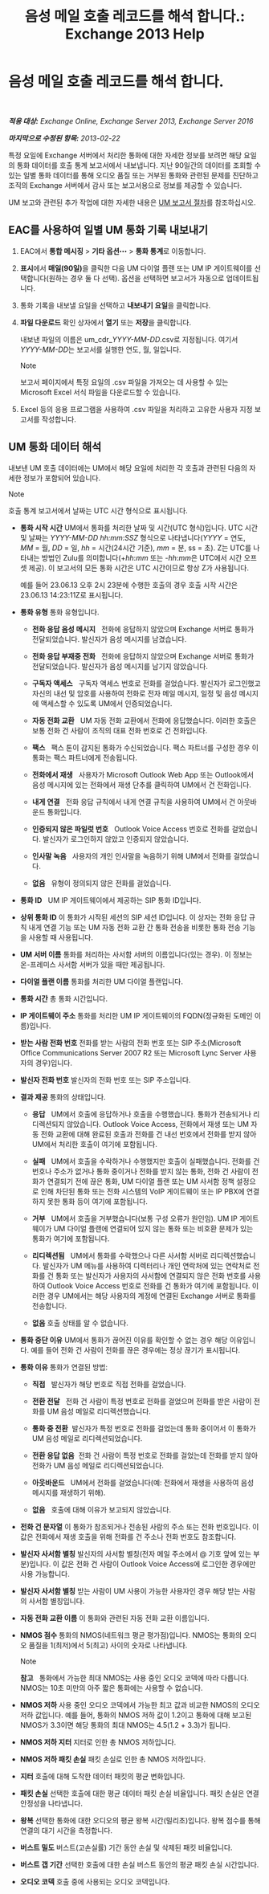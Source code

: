 ﻿---
title: '음성 메일 호출 레코드를 해석 합니다.: Exchange 2013 Help'
TOCTitle: 음성 메일 호출 레코드를 해석 합니다.
ms:assetid: 368d9c58-61a2-43d5-8189-d3469a9e2a8d
ms:mtpsurl: https://technet.microsoft.com/ko-kr/library/JJ659061(v=EXCHG.150)
ms:contentKeyID: 50555966
ms.date: 05/22/2018
mtps_version: v=EXCHG.150
ms.translationtype: MT
---

# 음성 메일 호출 레코드를 해석 합니다.

 

_**적용 대상:** Exchange Online, Exchange Server 2013, Exchange Server 2016_

_**마지막으로 수정된 항목:** 2013-02-22_

특정 요일에 Exchange 서버에서 처리한 통화에 대한 자세한 정보를 보려면 해당 요일의 통화 데이터를 호출 통계 보고서에서 내보냅니다. 지난 90일간의 데이터를 조회할 수 있는 일별 통화 데이터를 통해 오디오 품질 또는 거부된 통화와 관련된 문제를 진단하고 조직의 Exchange 서버에서 감사 또는 보고서용으로 정보를 제공할 수 있습니다.

UM 보고와 관련된 추가 작업에 대한 자세한 내용은 [UM 보고서 절차](um-reports-procedures-exchange-2013-help.md)를 참조하십시오.

## EAC를 사용하여 일별 UM 통화 기록 내보내기

1.  EAC에서 **통합 메시징** \> **기타 옵션**![기타 옵션 아이콘](images/JJ150550.5381819e-3b21-4873-8714-e9b956290b28(EXCHG.150).gif "기타 옵션 아이콘") \> **통화 통계**로 이동합니다.

2.  **표시**에서 <strong>매일(90일)</strong>을 클릭한 다음 UM 다이얼 플랜 또는 UM IP 게이트웨이를 선택합니다(원하는 경우 둘 다 선택). 옵션을 선택하면 보고서가 자동으로 업데이트됩니다.

3.  통화 기록을 내보낼 요일을 선택하고 **내보내기 요일**을 클릭합니다.

4.  **파일 다운로드** 확인 상자에서 **열기** 또는 **저장**을 클릭합니다.
    
    내보낸 파일의 이름은 um\_cdr\_*YYYY-MM-DD*.csv로 지정됩니다. 여기서 *YYYY-MM-DD*는 보고서를 실행한 연도, 월, 일입니다.
    

    > [!NOTE]
    > 보고서 페이지에서 특정 요일의 .csv 파일을 가져오는 데 사용할 수 있는 Microsoft Excel 서식 파일을 다운로드할 수 있습니다.



5.  Excel 등의 응용 프로그램을 사용하여 .csv 파일을 처리하고 고유한 사용자 지정 보고서를 작성합니다.

## UM 통화 데이터 해석

내보낸 UM 호출 데이터에는 UM에서 해당 요일에 처리한 각 호출과 관련된 다음의 자세한 정보가 포함되어 있습니다.


> [!NOTE]
> 호출 통계 보고서에서 날짜는 UTC 시간 형식으로 표시됩니다.



  - **통화 시작 시간** UM에서 통화를 처리한 날짜 및 시간(UTC 형식)입니다. UTC 시간 및 날짜는 *YYYY-MM-DD hh:mm:SSZ* 형식으로 나타냅니다(*YYYY* = 연도, *MM* = 월, *DD* = 일, *hh* = 시간(24시간 기준), *mm* = 분, ss = 초). Z는 UTC를 나타내는 방법인 Zulu를 의미합니다(+*hh*:*mm* 또는 -*hh*:*mm*은 UTC에서 시간 오프셋 제공). 이 보고서의 모든 통화 시간은 UTC 시간이므로 항상 Z가 사용됩니다.
    
    예를 들어 23.06.13 오후 2시 23분에 수행한 호출의 경우 호출 시작 시간은 23.06.13 14:23:11Z로 표시됩니다.

  - **통화 유형** 통화 유형입니다.
    
      - **전화 응답 음성 메시지**   전화에 응답하지 않았으며 Exchange 서버로 통화가 전달되었습니다. 발신자가 음성 메시지를 남겼습니다.
    
      - **전화 응답 부재중 전화**   전화에 응답하지 않았으며 Exchange 서버로 통화가 전달되었습니다. 발신자가 음성 메시지를 남기지 않았습니다.
    
      - **구독자 액세스**   구독자 액세스 번호로 전화를 걸었습니다. 발신자가 로그인했고 자신의 내선 및 암호를 사용하여 전화로 전자 메일 메시지, 일정 및 음성 메시지에 액세스할 수 있도록 UM에서 인증되었습니다.
    
      - **자동 전화 교환**   UM 자동 전화 교환에서 전화에 응답했습니다. 이러한 호출은 보통 전화 건 사람이 조직의 대표 전화 번호로 건 전화입니다.
    
      - **팩스**   팩스 톤이 감지된 통화가 수신되었습니다. 팩스 파트너를 구성한 경우 이 통화는 팩스 파트너에게 전송됩니다.
    
      - **전화에서 재생**   사용자가 Microsoft Outlook Web App 또는 Outlook에서 음성 메시지에 있는 전화에서 재생 단추를 클릭하여 UM에서 건 전화입니다.
    
      - **내게 연결**   전화 응답 규칙에서 내게 연결 규칙을 사용하여 UM에서 건 아웃바운드 통화입니다.
    
      - **인증되지 않은 파일럿 번호**   Outlook Voice Access 번호로 전화를 걸었습니다. 발신자가 로그인하지 않았고 인증되지 않았습니다.
    
      - **인사말 녹음**   사용자의 개인 인사말을 녹음하기 위해 UM에서 전화를 걸었습니다.
    
      - **없음**   유형이 정의되지 않은 전화를 걸었습니다.

  - **통화 ID**   UM IP 게이트웨이에서 제공하는 SIP 통화 ID입니다.

  - **상위 통화 ID** 이 통화가 시작된 세션의 SIP 세션 ID입니다. 이 상자는 전화 응답 규칙 내게 연결 기능 또는 UM 자동 전화 교환 간 통화 전송을 비롯한 통화 전송 기능을 사용할 때 사용됩니다.

  - **UM 서버 이름** 통화를 처리하는 사서함 서버의 이름입니다(있는 경우). 이 정보는 온-프레미스 사서함 서버가 있을 때만 제공됩니다.

  - **다이얼 플랜 이름** 통화를 처리한 UM 다이얼 플랜입니다.

  - **통화 시간** 총 통화 시간입니다.

  - **IP 게이트웨이 주소** 통화를 처리한 UM IP 게이트웨이의 FQDN(정규화된 도메인 이름)입니다.

  - **받는 사람 전화 번호** 전화를 받는 사람의 전화 번호 또는 SIP 주소(Microsoft Office Communications Server 2007 R2 또는 Microsoft Lync Server 사용자의 경우)입니다.

  - **발신자 전화 번호** 발신자의 전화 번호 또는 SIP 주소입니다.

  - **결과 제공** 통화의 상태입니다.
    
      - **응답**   UM에서 호출에 응답하거나 호출을 수행했습니다. 통화가 전송되거나 리디렉션되지 않았습니다. Outlook Voice Access, 전화에서 재생 또는 UM 자동 전화 교환에 대해 완료된 호출과 전화를 건 내선 번호에서 전화를 받지 않아 UM에서 처리한 호출이 여기에 포함됩니다.
    
      - **실패**   UM에서 호출을 수락하거나 수행했지만 호출이 실패했습니다. 전화를 건 번호나 주소가 없거나 통화 중이거나 전화를 받지 않는 통화, 전화 건 사람이 전화가 연결되기 전에 끊은 통화, UM 다이얼 플랜 또는 UM 사서함 정책 설정으로 인해 차단된 통화 또는 전화 시스템의 VoIP 게이트웨이 또는 IP PBX에 연결하지 못한 통화 등이 여기에 포함됩니다.
    
      - **거부**   UM에서 호출을 거부했습니다(보통 구성 오류가 원인임). UM IP 게이트웨이가 UM 다이얼 플랜에 연결되어 있지 않는 통화 또는 비호환 문제가 있는 통화가 여기에 포함됩니다.
    
      - **리디렉션됨**   UM에서 통화를 수락했으나 다른 사서함 서버로 리디렉션했습니다. 발신자가 UM 메뉴를 사용하여 디렉터리나 개인 연락처에 있는 연락처로 전화를 건 통화 또는 발신자가 사용자의 사서함에 연결되지 않은 전화 번호를 사용하여 Outlook Voice Access 번호로 전화를 건 통화가 여기에 포함됩니다. 이러한 경우 UM에서는 해당 사용자의 계정에 연결된 Exchange 서버로 통화를 전송합니다.
    
      - **없음** 호출 상태를 알 수 없습니다.

  - **통화 중단 이유** UM에서 통화가 끊어진 이유를 확인할 수 없는 경우 해당 이유입니다. 예를 들어 전화 건 사람이 전화를 끊은 경우에는 정상 끊기가 표시됩니다.

  - **통화 이유** 통화가 연결된 방법:
    
      - **직접**   발신자가 해당 번호로 직접 전화를 걸었습니다.
    
      - **전환 전달**   전화 건 사람이 특정 번호로 전화를 걸었으며 전화를 받은 사람이 전화를 UM 음성 메일로 리디렉션했습니다.
    
      - **통화 중 전환**  발신자가 특정 번호로 전화를 걸었는데 통화 중이어서 이 통화가 UM 음성 메일로 리디렉션되었습니다.
    
      - **전환 응답 없음**  전화 건 사람이 특정 번호로 전화를 걸었는데 전화를 받지 않아 전화가 UM 음성 메일로 리디렉션되었습니다.
    
      - **아웃바운드**   UM에서 전화를 걸었습니다(예: 전화에서 재생을 사용하여 음성 메시지를 재생하기 위해).
    
      - **없음**   호출에 대해 이유가 보고되지 않았습니다.

  - **전화 건 문자열** 이 통화가 참조되거나 전송된 사람의 주소 또는 전화 번호입니다. 이 값은 전화에서 재생 호출을 위해 전화를 건 주소나 전화 번호도 참조합니다.

  - **발신자 사서함 별칭** 발신자의 사서함 별칭(전자 메일 주소에서 @ 기호 앞에 있는 부분)입니다. 이 값은 전화 건 사람이 Outlook Voice Access에 로그인한 경우에만 사용 가능합니다.

  - **발신자 사서함 별칭** 받는 사람이 UM 사용이 가능한 사용자인 경우 해당 받는 사람의 사서함 별칭입니다.

  - **자동 전화 교환 이름** 이 통화와 관련된 자동 전화 교환 이름입니다.

  - **NMOS 점수** 통화의 NMOS(네트워크 평균 평가점)입니다. NMOS는 통화의 오디오 품질을 1(최저)에서 5(최고) 사이의 숫자로 나타냅니다.
    

    > [!NOTE]
    > <STRONG>참고</STRONG>&nbsp;&nbsp;&nbsp;통화에서 가능한 최대 NMOS는 사용 중인 오디오 코덱에 따라 다릅니다. NMOS는 10초 미만의 아주 짧은 통화에는 사용할 수 없습니다.



  - **NMOS 저하** 사용 중인 오디오 코덱에서 가능한 최고 값과 비교한 NMOS의 오디오 저하 값입니다. 예를 들어, 통화의 NMOS 저하 값이 1.2이고 통화에 대해 보고된 NMOS가 3.3이면 해당 통화의 최대 NMOS는 4.5(1.2 + 3.3)가 됩니다.

  - **NMOS 저하 지터** 지터로 인한 총 NMOS 저하입니다.

  - **NMOS 저하 패킷 손실** 패킷 손실로 인한 총 NMOS 저하입니다.

  - **지터** 호출에 대해 도착한 데이터 패킷의 평균 변화입니다.

  - **패킷 손실** 선택한 호출에 대한 평균 데이터 패킷 손실 비율입니다. 패킷 손실은 연결 안정성을 나타냅니다.

  - **왕복** 선택한 통화에 대한 오디오의 평균 왕복 시간(밀리초)입니다. 왕복 점수를 통해 연결의 대기 시간을 측정합니다.

  - **버스트 밀도** 버스트(고손실률) 기간 동안 손실 및 삭제된 패킷 비율입니다.

  - **버스트 갭 기간** 선택한 호출에 대한 손실 버스트 동안의 평균 패킷 손실 시간입니다.

  - **오디오 코덱** 호출 중에 사용되는 오디오 코덱입니다.

